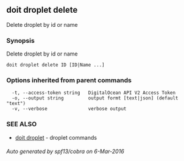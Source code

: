 ## doit droplet delete

Delete droplet by id or name

### Synopsis


Delete droplet by id or name

```
doit droplet delete ID [ID|Name ...]
```

### Options inherited from parent commands

```
  -t, --access-token string   DigitalOcean API V2 Access Token
  -o, --output string         output formt [text|json] (default "text")
  -v, --verbose               verbose output
```

### SEE ALSO
* [doit droplet](doit_droplet.md)	 - droplet commands

###### Auto generated by spf13/cobra on 6-Mar-2016

